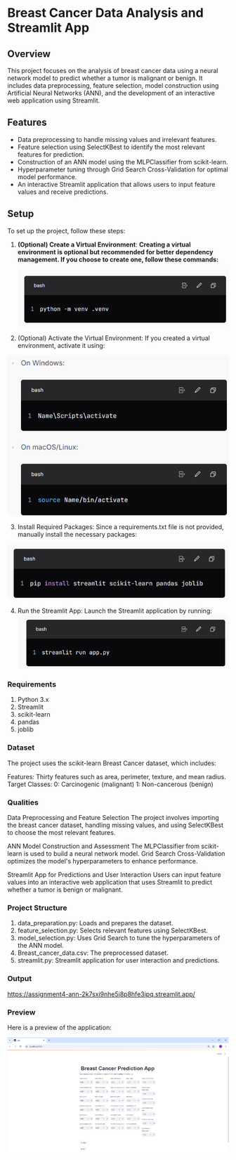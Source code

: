# Breast Cancer Data Analysis and Streamlit App

## Overview
This project focuses on the analysis of breast cancer data using a neural network model to predict whether a tumor is malignant or benign. It includes data preprocessing, feature selection, model construction using Artificial Neural Networks (ANN), and the development of an interactive web application using Streamlit.

## Features
- Data preprocessing to handle missing values and irrelevant features.
- Feature selection using SelectKBest to identify the most relevant features for prediction.
- Construction of an ANN model using the MLPClassifier from scikit-learn.
- Hyperparameter tuning through Grid Search Cross-Validation for optimal model performance.
- An interactive Streamlit application that allows users to input feature values and receive predictions.

## Setup
To set up the project, follow these steps:

1. **(Optional) Create a Virtual Environment**:
   **Creating a virtual environment is optional but recommended for better dependency management. If you choose to create one, follow these commands:**
   
   ![alt text](image-3.png)

2. (Optional) Activate the Virtual Environment: If you created a virtual environment, activate it using:

![alt text](image.png)

3. Install Required Packages: Since a requirements.txt file is not provided, manually install the necessary packages:

![alt text](image-1.png)

4. Run the Streamlit App: Launch the Streamlit application by running:
![alt text](image-2.png)

   
### Requirements
1. Python 3.x
2. Streamlit
3. scikit-learn
4. pandas
5. joblib


### Dataset
The project uses the scikit-learn Breast Cancer dataset, which includes:

Features: Thirty features such as area, perimeter, texture, and mean radius.
Target Classes:
0: Carcinogenic (malignant)
1: Non-cancerous (benign)

### Qualities
Data Preprocessing and Feature Selection
The project involves importing the breast cancer dataset, handling missing values, and using SelectKBest to choose the most relevant features.

ANN Model Construction and Assessment
The MLPClassifier from scikit-learn is used to build a neural network model. Grid Search Cross-Validation optimizes the model's hyperparameters to enhance performance.

Streamlit App for Predictions and User Interaction
Users can input feature values into an interactive web application that uses Streamlit to predict whether a tumor is benign or malignant.

### Project Structure

1. data_preparation.py: Loads and prepares the dataset.
2. feature_selection.py: Selects relevant features using SelectKBest.
3. model_selection.py: Uses Grid Search to tune the hyperparameters of the ANN model.
4. Breast_cancer_data.csv: The preprocessed dataset.
5. streamlit.py: Streamlit application for user interaction and predictions.

### Output

https://assignment4-ann-2k7sxi9nhe5j8p8hfe3ipq.streamlit.app/

### Preview
Here is a preview of the application:

![alt text](frontendcc.png)

